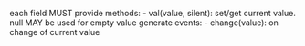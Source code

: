 each field MUST
  provide methods:
    - val(value, silent): set/get current value. null MAY be used for empty value
  generate events:
    - change(value): on change of current value